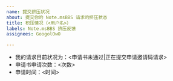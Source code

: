 ```yaml
---
name: 提交挤压状况
about: 提交你的 Note.msBBS 请求的挤压状态
title: 积压情况（<用户名>）
labels: Note.msBBS 挤压反馈
assignees: GoogolOwO

---
```


* 我的请求目前状况为：<申请书未通过|正在提交申请邀请码请求>
* 申请书申请次数：<次数>
* 申请时间：<时间>

